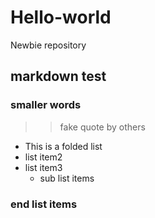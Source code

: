 # Hello-world
Newbie repository

## markdown test
### smaller words

>> fake quote by others

- This is a folded list
- list item2
- list item3
    - sub list items
    
### end list items

